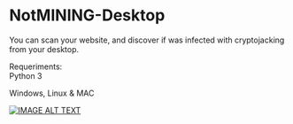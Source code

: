 # NotMINING-Desktop

You can scan your website, and discover if was infected with cryptojacking from your desktop.</br>

Requeriments:</br>
Python 3</br>

Windows, Linux & MAC


[![IMAGE ALT TEXT](http://i65.tinypic.com/2po6pzp.png)](http://youtube.com/watch?v=CIB7M5Ttmr8 "NotMINING Desktop (Linux)")
